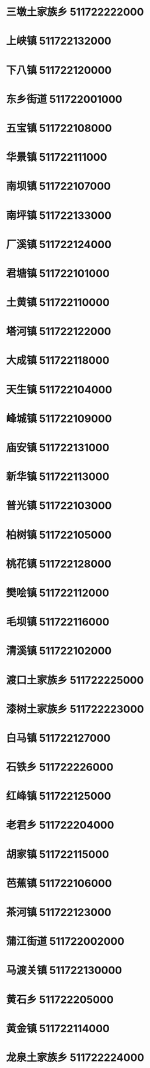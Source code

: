# 三墩土家族乡 511722222000
# 上峡镇 511722132000
# 下八镇 511722120000
# 东乡街道 511722001000
# 五宝镇 511722108000
# 华景镇 511722111000
# 南坝镇 511722107000
# 南坪镇 511722133000
# 厂溪镇 511722124000
# 君塘镇 511722101000
# 土黄镇 511722110000
# 塔河镇 511722122000
# 大成镇 511722118000
# 天生镇 511722104000
# 峰城镇 511722109000
# 庙安镇 511722131000
# 新华镇 511722113000
# 普光镇 511722103000
# 柏树镇 511722105000
# 桃花镇 511722128000
# 樊哙镇 511722112000
# 毛坝镇 511722116000
# 清溪镇 511722102000
# 渡口土家族乡 511722225000
# 漆树土家族乡 511722223000
# 白马镇 511722127000
# 石铁乡 511722226000
# 红峰镇 511722125000
# 老君乡 511722204000
# 胡家镇 511722115000
# 芭蕉镇 511722106000
# 茶河镇 511722123000
# 蒲江街道 511722002000
# 马渡关镇 511722130000
# 黄石乡 511722205000
# 黄金镇 511722114000
# 龙泉土家族乡 511722224000
